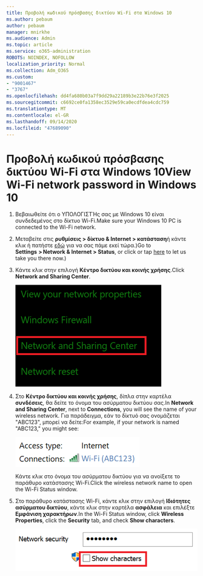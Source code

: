 ```yaml
---
title: Προβολή κωδικού πρόσβασης δικτύου Wi-Fi στα Windows 10
ms.author: pebaum
author: pebaum
manager: mnirkhe
ms.audience: Admin
ms.topic: article
ms.service: o365-administration
ROBOTS: NOINDEX, NOFOLLOW
localization_priority: Normal
ms.collection: Adm_O365
ms.custom:
- "9001467"
- "3767"
ms.openlocfilehash: dd4fa680b03a7f9dd29a22189b3e22b76e3f2025
ms.sourcegitcommit: c6692ce0fa1358ec3529e59ca0ecdfdea4cdc759
ms.translationtype: MT
ms.contentlocale: el-GR
ms.lasthandoff: 09/14/2020
ms.locfileid: "47689090"
---
```

# <a name="view-wi-fi-network-password-in-windows-10"></a><span data-ttu-id="c6d3d-102">Προβολή κωδικού πρόσβασης δικτύου Wi-Fi στα Windows 10</span><span class="sxs-lookup"><span data-stu-id="c6d3d-102">View Wi-Fi network password in Windows 10</span></span>

1. <span data-ttu-id="c6d3d-103">Βεβαιωθείτε ότι ο ΥΠΟΛΟΓΙΣΤΉς σας με Windows 10 είναι συνδεδεμένος στο δίκτυο Wi-Fi.</span><span class="sxs-lookup"><span data-stu-id="c6d3d-103">Make sure your Windows 10 PC is connected to the Wi-Fi network.</span></span>

2. <span data-ttu-id="c6d3d-104">Μεταβείτε στις **ρυθμίσεις > δίκτυο & Internet > κατάσταση**ή κάντε κλικ ή πατήστε [εδώ](ms-settings:network?activationSource=GetHelp) για να σας πάμε εκεί τώρα.)</span><span class="sxs-lookup"><span data-stu-id="c6d3d-104">Go to **Settings  > Network & Internet  > Status**, or click or tap [here](ms-settings:network?activationSource=GetHelp) to let us take you there now.)</span></span>

3. <span data-ttu-id="c6d3d-105">Κάντε κλικ στην επιλογή **Κέντρο δικτύου και κοινής χρήσης**.</span><span class="sxs-lookup"><span data-stu-id="c6d3d-105">Click **Network and Sharing Center**.</span></span>

    ![Κέντρο δικτύου και κοινής χρήσης.](media/network-sharing-center.png)

4. <span data-ttu-id="c6d3d-107">Στο **Κέντρο δικτύου και κοινής χρήσης**, δίπλα στην καρτέλα **συνδέσεις**, θα δείτε το όνομα του ασύρματου δικτύου σας.</span><span class="sxs-lookup"><span data-stu-id="c6d3d-107">In **Network and Sharing Center**, next to **Connections**, you will see the name of your wireless network.</span></span> <span data-ttu-id="c6d3d-108">Για παράδειγμα, εάν το δίκτυό σας ονομάζεται "ABC123", μπορεί να δείτε:</span><span class="sxs-lookup"><span data-stu-id="c6d3d-108">For example, if your network is named "ABC123," you might see:</span></span>

    ![Συνδέσεις δικτύου.](media/network-connections.png)

    <span data-ttu-id="c6d3d-110">Κάντε κλικ στο όνομα του ασύρματου δικτύου για να ανοίξετε το παράθυρο κατάστασης Wi-Fi.</span><span class="sxs-lookup"><span data-stu-id="c6d3d-110">Click the wireless network name to open the Wi-Fi Status window.</span></span> 

5. <span data-ttu-id="c6d3d-111">Στο παράθυρο κατάστασης Wi-Fi, κάντε κλικ στην επιλογή **Ιδιότητες ασύρματου δικτύου**, κάντε κλικ στην καρτέλα **ασφάλεια** και επιλέξτε **Εμφάνιση χαρακτήρων**.</span><span class="sxs-lookup"><span data-stu-id="c6d3d-111">In the Wi-Fi Status window, click **Wireless Properties**, click the **Security** tab, and check **Show characters**.</span></span>

    ![Εμφάνιση χαρακτήρων κωδικού πρόσβασης Wi-Fi.](media/show-password-characters.png)

